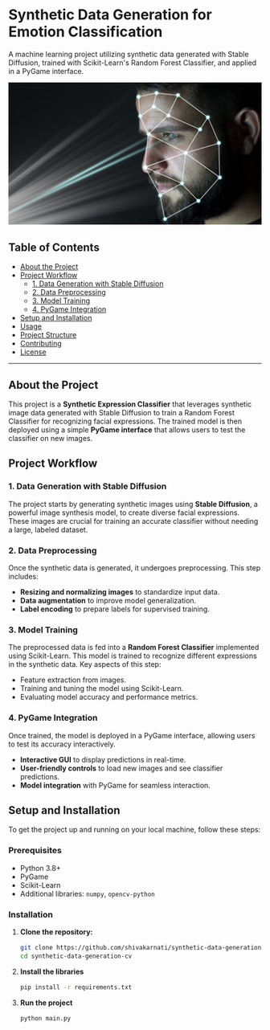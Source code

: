 # Synthetic Data Generation for Emotion Classification

A machine learning project utilizing synthetic data generated with Stable Diffusion, trained with Scikit-Learn's Random Forest Classifier, and applied in a PyGame interface.


![alt text](images/ai3.jpg)

## Table of Contents

- [About the Project](#about-the-project)
- [Project Workflow](#project-workflow)
  - [1. Data Generation with Stable Diffusion](#1-data-generation-with-stable-diffusion)
  - [2. Data Preprocessing](#2-data-preprocessing)
  - [3. Model Training](#3-model-training)
  - [4. PyGame Integration](#4-pygame-integration)
- [Setup and Installation](#setup-and-installation)
- [Usage](#usage)
- [Project Structure](#project-structure)
- [Contributing](#contributing)
- [License](#license)


---

## About the Project

This project is a **Synthetic Expression Classifier** that leverages synthetic image data generated with Stable Diffusion to train a Random Forest Classifier for recognizing facial expressions. The trained model is then deployed using a simple **PyGame interface** that allows users to test the classifier on new images.

## Project Workflow

### 1. Data Generation with Stable Diffusion

The project starts by generating synthetic images using **Stable Diffusion**, a powerful image synthesis model, to create diverse facial expressions. These images are crucial for training an accurate classifier without needing a large, labeled dataset.

### 2. Data Preprocessing

Once the synthetic data is generated, it undergoes preprocessing. This step includes:

- **Resizing and normalizing images** to standardize input data.
- **Data augmentation** to improve model generalization.
- **Label encoding** to prepare labels for supervised training.

### 3. Model Training

The preprocessed data is fed into a **Random Forest Classifier** implemented using Scikit-Learn. This model is trained to recognize different expressions in the synthetic data. Key aspects of this step:

- Feature extraction from images.
- Training and tuning the model using Scikit-Learn.
- Evaluating model accuracy and performance metrics.

### 4. PyGame Integration

Once trained, the model is deployed in a PyGame interface, allowing users to test its accuracy interactively.

- **Interactive GUI** to display predictions in real-time.
- **User-friendly controls** to load new images and see classifier predictions.
- **Model integration** with PyGame for seamless interaction.

## Setup and Installation

To get the project up and running on your local machine, follow these steps:

### Prerequisites

- Python 3.8+
- PyGame
- Scikit-Learn
- Additional libraries: `numpy`, `opencv-python`

### Installation

1. **Clone the repository:**
   ```bash
   git clone https://github.com/shivakarnati/synthetic-data-generation-cv.git
   cd synthetic-data-generation-cv
    ```
2. **Install the libraries**
    ```bash
    pip install -r requirements.txt
    ```
3. **Run the project**
   ```bash
   python main.py
   ```
